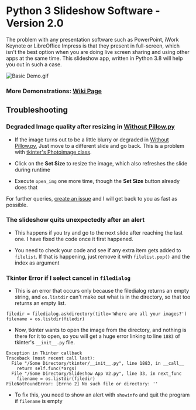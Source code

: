 # Python 3 Slideshow Software - Version 2.0
The problem with any presentation software such as PowerPoint, iWork Keynote or LibreOffice Impress is that they present in full-screen, which isn't the best option when you are doing live screen sharing and using other apps at the same time. This slideshow app, written in Python 3.8 will help you out in such a case.

![Basic Demo.gif](https://github.com/VismayaAtreya/Python3-Slideshow-Software/blob/master/Demonstrations/Basic%20Demo.gif)

### More Demonstrations: [Wiki Page](https://github.com/VismayaAtreya/Python3-Slideshow-Software/wiki/Demonstrations)

## 

## Troubleshooting

### Degraded Image quality after resizing in [Without Pillow.py](https://github.com/VismayaAtreya/Python3-Slideshow-Software/blob/master/Without%20Pillow.py)

* If the image turns out to be a little blurry or degraded in [Without Pillow.py](https://github.com/VismayaAtreya/Python3-Slideshow-Software/blob/master/Without%20Pillow.py), Just move to a different slide and go back. This is a problem with [tkinter's Photoimage class](https://effbot.org/tkinterbook/photoimage.htm).

* Click on the <b>Set Size</b> to resize the image, which also refreshes the slide during runtime

* Execute `open_img` one more time, though the <b>Set Size</b> button already does that

For further queries, [create an issue](https://github.com/VismayaAtreya/Python3-Slideshow-Software/issues/new/choose) and I will get back to you as fast as possible.

### The slideshow quits unexpectedly after an alert

* This happens if you try and go to the next slide after reaching the last one. I have fixed the code once it first happened.

* You need to check your code and see if any extra item gets added to `filelist`. If that is happening, just remove it with `filelist.pop()` and the index as argument

### Tkinter Error if I select cancel in `filedialog`

* This is an error that occurs only because the filedialog returns an empty string, and `os.listdir` can't make out what is in the directory, so that too returns an empty list. 

```
filedir = filedialog.askdirectory(title='Where are all your images?')
filename = os.listdir(filedir)
```

* Now, tkinter wants to open the image from the directory, and nothing is there for it to open, so you will get a huge error linking to line `1883` of tkinter's `__init__.py` file.

```
Exception in Tkinter callback
Traceback (most recent call last):
  File "/Some Directory/tkinter/__init__.py", line 1883, in __call__
    return self.func(*args)
  File "/Some Directory/Slideshow App V2.py", line 33, in next_func
    filename = os.listdir(filedir)
FileNotFoundError: [Errno 2] No such file or directory: ''
```

* To fix this, you need to show an alert with `showinfo` and quit the program if `filename` is empty
